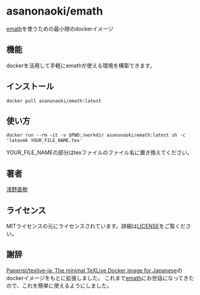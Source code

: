 # asanonaoki/emath
[emath](http://emath.s40.xrea.com/)を使うための最小限のdockerイメージ


## 機能
dockerを活用して手軽にemathが使える環境を構築できます。


## インストール
```
docker pull asanonaoki/emath:latest
```

## 使い方
```
docker run --rm -it -v $PWD:/workdir asanonaoki/emath:latest sh -c 'latexmk YOUR_FILE_NAME.tex'
```
YOUR_FILE_NAMEの部分はtexファイルのファイル名に置き換えてください。


## 著者
[浅野直樹](https://asanonaoki.com/blog/)


## ライセンス
MITライセンスの元にライセンスされています。詳細は[LICENSE](/LICENSE)をご覧ください。


## 謝辞
[Paperist/texlive-ja: The minimal TeXLive Docker image for Japanese](https://github.com/Paperist/texlive-ja)のdockerイメージをもとに拡張しました。
これまで[emath](http://emath.s40.xrea.com/)にお世話になってきたので、これを簡単に使えるようにしました。

